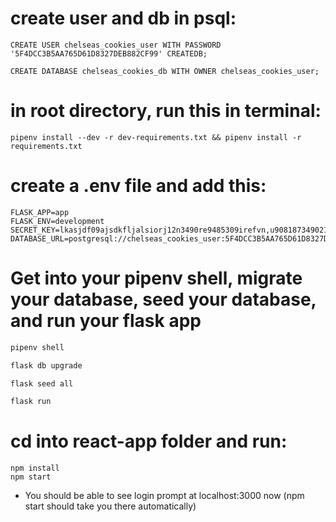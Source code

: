# create user and db in psql:
    CREATE USER chelseas_cookies_user WITH PASSWORD '5F4DCC3B5AA765D61D8327DEB882CF99' CREATEDB;

    CREATE DATABASE chelseas_cookies_db WITH OWNER chelseas_cookies_user;


# in root directory, run this in terminal:
    pipenv install --dev -r dev-requirements.txt && pipenv install -r requirements.txt


# create a .env file and add this:
    FLASK_APP=app
    FLASK_ENV=development
    SECRET_KEY=lkasjdf09ajsdkfljalsiorj12n3490re9485309irefvn,u90818734902139489230
    DATABASE_URL=postgresql://chelseas_cookies_user:5F4DCC3B5AA765D61D8327DEB882CF99@localhost/chelseas_cookies_db


# Get into your pipenv shell, migrate your database, seed your database, and run your flask app

   ```bash
   pipenv shell
   ```

   ```bash
   flask db upgrade
   ```

   ```bash
   flask seed all
   ```

   ```bash
   flask run
   ```


# cd into react-app folder and run:
    npm install
    npm start


- You should be able to see login prompt at localhost:3000 now (npm start should take you there automatically)

